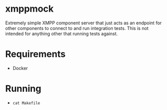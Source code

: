 # xmppmock

Extremely simple XMPP component server that just acts as an endpoint for other components to connect
to and run integration tests. This is not intended for anything other that running tests against.

# Requirements
- Docker

# Running
- `cat Makefile`
